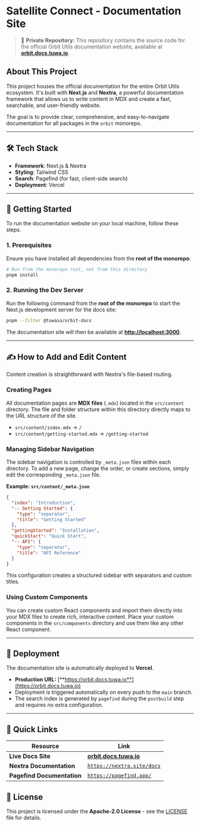 # Satellite Connect - Documentation Site

> 🔴 **Private Repository:** This repository contains the source code for the official Orbit Utils documentation website, available at **[orbit.docs.tuwa.io](https://orbit.docs.tuwa.io)**.

## About This Project

This project houses the official documentation for the entire Orbit Utils ecosystem. It's built with **Next.js** and **Nextra**, a powerful documentation framework that allows us to write content in MDX and create a fast, searchable, and user-friendly website.

The goal is to provide clear, comprehensive, and easy-to-navigate documentation for all packages in the `orbit` monorepo.

---

## 🛠 Tech Stack

-   **Framework**: Next.js & Nextra
-   **Styling**: Tailwind CSS
-   **Search**: Pagefind (for fast, client-side search)
-   **Deployment**: Vercel

---

## 🚀 Getting Started

To run the documentation website on your local machine, follow these steps.

### 1. Prerequisites

Ensure you have installed all dependencies from the **root of the monorepo**:

```bash
# Run from the monorepo root, not from this directory
pnpm install
````

### 2. Running the Dev Server

Run the following command from the **root of the monorepo** to start the Next.js development server for the docs site:

```bash
pnpm --filter @tuwaio/orbit-docs
```

The documentation site will then be available at **[http://localhost:3000](http://localhost:3000)**.

-----

## ✍️ How to Add and Edit Content

Content creation is straightforward with Nextra's file-based routing.

### Creating Pages

All documentation pages are **MDX files** (`.mdx`) located in the `src/content` directory. The file and folder structure within this directory directly maps to the URL structure of the site.

- `src/content/index.mdx` → `/`
- `src/content/getting-started.mdx` → `/getting-started`

### Managing Sidebar Navigation

The sidebar navigation is controlled by `_meta.json` files within each directory. To add a new page, change the order, or create sections, simply edit the corresponding `_meta.json` file.

**Example: `src/content/_meta.json`**

```json
{
  "index": "Introduction",
  "-- Getting Started": {
    "type": "separator",
    "title": "Getting Started"
  },
  "gettingStarted": "Installation",
  "quickStart": "Quick Start",
  "-- API": {
    "type": "separator",
    "title": "API Reference"
  }
}
```

This configuration creates a structured sidebar with separators and custom titles.

### Using Custom Components

You can create custom React components and import them directly into your MDX files to create rich, interactive content. Place your custom components in the `src/components` directory and use them like any other React component.

-----

## 🚀 Deployment

The documentation site is automatically deployed to **Vercel**.

- **Production URL:** [**https://orbit.docs.tuwa.io**](https://orbit.docs.tuwa.io)
- Deployment is triggered automatically on every push to the `main` branch.
- The search index is generated by `pagefind` during the `postbuild` step and requires no extra configuration.

-----

## 🔗 Quick Links

| Resource                 | Link                                                   |
| ------------------------ |--------------------------------------------------------|
| **Live Docs Site** | [**orbit.docs.tuwa.io**](https://orbit.docs.tuwa.io)   |
| **Nextra Documentation** | [`https://nextra.site/docs`](https://nextra.site/docs) |
| **Pagefind Documentation**| [`https://pagefind.app/`](https://pagefind.app/)       |

## 📄 License

This project is licensed under the **Apache-2.0 License** - see the [LICENSE](./LICENSE) file for details.

